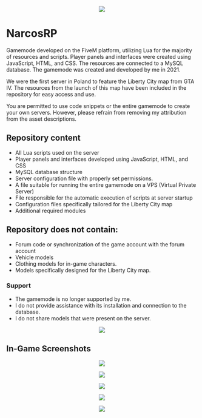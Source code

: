 <p align="center">
  <img src="https://i.imgur.com/egP2yGE.png">
</p>

# NarcosRP
Gamemode developed on the FiveM platform, utilizing Lua for the majority of resources and scripts. Player panels and interfaces were created using JavaScript, HTML, and CSS. The resources are connected to a MySQL database. The gamemode was created and developed by me in 2021. 

We were the first server in Poland to feature the Liberty City map from GTA IV. The resources from the launch of this map have been included in the repository for easy access and use. 

You are permitted to use code snippets or the entire gamemode to create your own servers. However, please refrain from removing my attribution from the asset descriptions.


## Repository content

* All Lua scripts used on the server
* Player panels and interfaces developed using JavaScript, HTML, and CSS
* MySQL database structure
* Server configuration file with properly set permissions.
* A file suitable for running the entire gamemode on a VPS (Virtual Private Server)
* File responsible for the automatic execution of scripts at server startup
* Configuration files specifically tailored for the Liberty City map
* Additional required modules

## Repository does not contain:

* Forum code or synchronization of the game account with the forum account
* Vehicle models
* Clothing models for in-game characters.
* Models specifically designed for the Liberty City map.

### Support
* The gamemode is no longer supported by me.
* I do not provide assistance with its installation and connection to the database.
* I do not share models that were present on the server.

<p align="center">
  <img src="https://i.imgur.com/tVWT1vA.png">
</p>

## In-Game Screenshots
<p align="center">
  <img src="https://i.imgur.com/MMYz4SD.png">
</p>
<p align="center">
  <img src="https://i.imgur.com/FxVrUxR.png">
</p>
<p align="center">
  <img src="https://i.imgur.com/Azc8Ief.png">
</p>
<p align="center">
  <img src="https://i.imgur.com/PLkScoq.png">
</p>
<p align="center">
  <img src="https://i.imgur.com/L6sA0fG.png">
</p>


